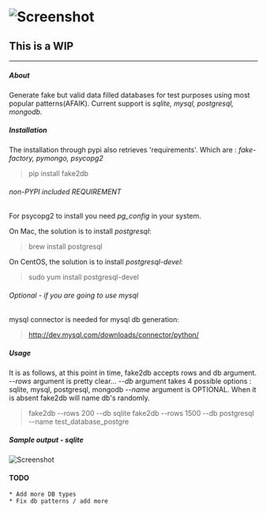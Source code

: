 ![Screenshot](https://raw.github.com/emirozer/fake2db/master/docs/fake2db_logo_screenshot.png)
===========
This is a WIP
------
***


##### About

Generate fake but valid data filled databases for test purposes using most popular patterns(AFAIK).
Current support is *sqlite, mysql, postgresql, mongodb*.



##### Installation

The installation through pypi also retrieves 'requirements'.
Which are : *fake-factory, pymongo, psycopg2*
> pip install fake2db



###### non-PYPI included REQUIREMENT

For psycopg2 to install you need *pg_config* in your system.

On Mac, the solution is to install *postgresql*:
> brew install postgresql

On CentOS, the solution is to install *postgresql-devel*:
> sudo yum install postgresql-devel



###### Optional - if you are going to use mysql

mysql connector is needed for mysql db generation:
> http://dev.mysql.com/downloads/connector/python/




##### Usage

It is as follows, at this point in time, fake2db accepts rows and db argument.
*--rows* argument is pretty clear...
*--db* argument takes 4 possible options : sqlite, mysql, postgresql, mongodb
*--name* argument is OPTIONAL. When it is absent fake2db will name db's randomly.

> fake2db --rows 200 --db sqlite
> fake2db --rows 1500 --db postgresql --name test_database_postgre



##### Sample output - sqlite
![Screenshot](https://raw.github.com/emirozer/fake2db/master/docs/fake2db_example_sqlite.png)




#### TODO
    * Add more DB types
    * Fix db patterns / add more
